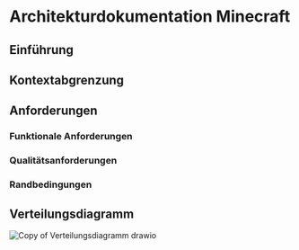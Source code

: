 # Architekturdokumentation Minecraft
## Einführung
## Kontextabgrenzung
## Anforderungen
### Funktionale Anforderungen
### Qualitätsanforderungen
### Randbedingungen
## Verteilungsdiagramm
![Copy of Verteilungsdiagramm drawio](https://user-images.githubusercontent.com/97627842/156453923-ad7ce6ac-abe2-4673-9dd3-fbf04ac2c130.png)
